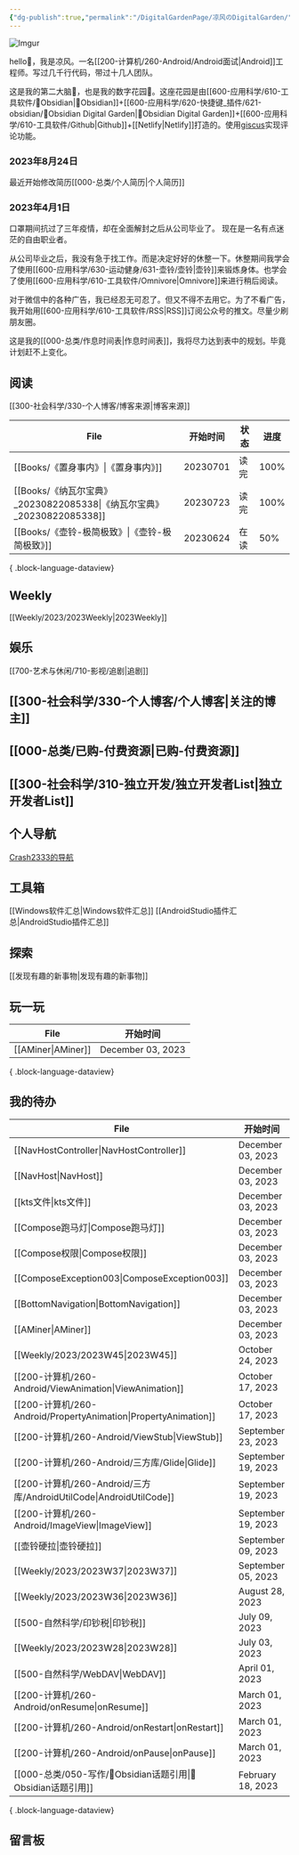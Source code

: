```yaml
---
{"dg-publish":true,"permalink":"/DigitalGardenPage/凉风のDigitalGarden/","tags":["gardenEntry"],"noteIcon":""}
---
```


![Imgur](https://i.imgur.com/gwdsbJk.jpg)

hello👋，我是凉风。一名[[200-计算机/260-Android/Android面试\|Android]]工程师。写过几千行代码，带过十几人团队。

这是我的第二大脑🧠，也是我的数字花园🏡。这座花园是由[[600-应用科学/610-工具软件/💎Obsidian\|💎Obsidian]]+[[600-应用科学/620-快捷键_插件/621-obsidian/🔌Obsidian Digital Garden\|🔌Obsidian Digital Garden]]+[[600-应用科学/610-工具软件/Github\|Github]]+[[Netlify\|Netlify]]打造的。使用[giscus](https://giscus.app/zh-CN)实现评论功能。


### 2023年8月24日
最近开始修改简历[[000-总类/个人简历\|个人简历]]

### 2023年4月1日
口罩期间抗过了三年疫情，却在全面解封之后从公司毕业了。
现在是一名有点迷茫的自由职业者。

从公司毕业之后，我没有急于找工作。而是决定好好的休整一下。休整期间我学会了使用[[600-应用科学/630-运动健身/631-壶铃/壶铃\|壶铃]]来锻炼身体。也学会了使用[[600-应用科学/610-工具软件/Omnivore\|Omnivore]]来进行稍后阅读。

对于微信中的各种广告，我已经忍无可忍了。但又不得不去用它。为了不看广告，我开始用[[600-应用科学/610-工具软件/RSS\|RSS]]订阅公众号的推文。尽量少刷朋友圈。

这是我的[[000-总类/作息时间表\|作息时间表]]，我将尽力达到表中的规划。毕竟计划赶不上变化。






## 阅读

[[300-社会科学/330-个人博客/博客来源\|博客来源]]

| File                                                        | 开始时间     | 状态 | 进度   |
| ----------------------------------------------------------- | -------- | -- | ---- |
| [[Books/《置身事内》\|《置身事内》]]                                 | 20230701 | 读完 | 100% |
| [[Books/《纳瓦尔宝典》_20230822085338\|《纳瓦尔宝典》_20230822085338]] | 20230723 | 读完 | 100% |
| [[Books/《壶铃-极简极致》\|《壶铃-极简极致》]]                           | 20230624 | 在读 | 50%  |

{ .block-language-dataview}

## Weekly
[[Weekly/2023/2023Weekly\|2023Weekly]]


## 娱乐
[[700-艺术与休闲/710-影视/追剧\|追剧]]


## [[300-社会科学/330-个人博客/个人博客\|关注的博主]]

## [[000-总类/已购-付费资源\|已购-付费资源]]


## [[300-社会科学/310-独立开发/独立开发者List\|独立开发者List]]

## 个人导航
[Crash2333的导航](https://crash2333navi.netlify.app/)


## 工具箱
[[Windows软件汇总\|Windows软件汇总]]
[[AndroidStudio插件汇总\|AndroidStudio插件汇总]]


## 探索
[[发现有趣的新事物\|发现有趣的新事物]]

## 玩一玩
| File                  | 开始时间              |
| --------------------- | ----------------- |
| [[AMiner\|AMiner]] | December 03, 2023 |

{ .block-language-dataview}
## 我的待办
| File                                                            | 开始时间               |
| --------------------------------------------------------------- | ------------------ |
| [[NavHostController\|NavHostController]]                     | December 03, 2023  |
| [[NavHost\|NavHost]]                                         | December 03, 2023  |
| [[kts文件\|kts文件]]                                             | December 03, 2023  |
| [[Compose跑马灯\|Compose跑马灯]]                                   | December 03, 2023  |
| [[Compose权限\|Compose权限]]                                     | December 03, 2023  |
| [[ComposeException003\|ComposeException003]]                 | December 03, 2023  |
| [[BottomNavigation\|BottomNavigation]]                       | December 03, 2023  |
| [[AMiner\|AMiner]]                                           | December 03, 2023  |
| [[Weekly/2023/2023W45\|2023W45]]                             | October 24, 2023   |
| [[200-计算机/260-Android/ViewAnimation\|ViewAnimation]]         | October 17, 2023   |
| [[200-计算机/260-Android/PropertyAnimation\|PropertyAnimation]] | October 17, 2023   |
| [[200-计算机/260-Android/ViewStub\|ViewStub]]                   | September 23, 2023 |
| [[200-计算机/260-Android/三方库/Glide\|Glide]]                     | September 19, 2023 |
| [[200-计算机/260-Android/三方库/AndroidUtilCode\|AndroidUtilCode]] | September 19, 2023 |
| [[200-计算机/260-Android/ImageView\|ImageView]]                 | September 19, 2023 |
| [[壶铃硬拉\|壶铃硬拉]]                                               | September 09, 2023 |
| [[Weekly/2023/2023W37\|2023W37]]                             | September 05, 2023 |
| [[Weekly/2023/2023W36\|2023W36]]                             | August 28, 2023    |
| [[500-自然科学/印钞税\|印钞税]]                                        | July 09, 2023      |
| [[Weekly/2023/2023W28\|2023W28]]                             | July 03, 2023      |
| [[500-自然科学/WebDAV\|WebDAV]]                                  | April 01, 2023     |
| [[200-计算机/260-Android/onResume\|onResume]]                   | March 01, 2023     |
| [[200-计算机/260-Android/onRestart\|onRestart]]                 | March 01, 2023     |
| [[200-计算机/260-Android/onPause\|onPause]]                     | March 01, 2023     |
| [[000-总类/050-写作/💎Obsidian话题引用\|💎Obsidian话题引用]]             | February 18, 2023  |

{ .block-language-dataview}




## 留言板

<script src="https://giscus.app/client.js"
        data-repo="Crash2333/DigitalGardenComments"
        data-repo-id="R_kgDOJ8I68g"
        data-category="Announcements"
        data-category-id="DIC_kwDOJ8I68s4CX6_8"
        data-mapping="pathname"
        data-strict="0"
        data-reactions-enabled="1"
        data-emit-metadata="0"
        data-input-position="bottom"
        data-theme="preferred_color_scheme"
        data-lang="zh-CN"
        crossorigin="anonymous"
        async>
</script>